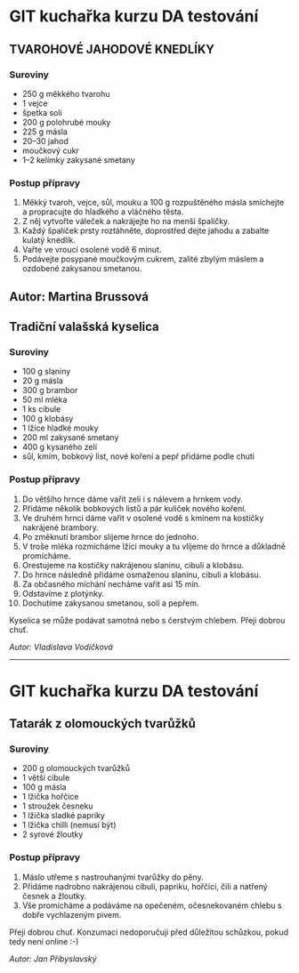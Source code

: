 # GIT kuchařka kurzu DA testování

## TVAROHOVÉ JAHODOVÉ KNEDLÍKY

### Suroviny
* 250 g	měkkého tvarohu
* 1	vejce
* špetka soli
* 200 g	polohrubé mouky
*  225 g	másla
*  20–30	jahod
*  moučkový cukr
* 1–2 kelímky zakysané smetany

### Postup přípravy
1. Měkký tvaroh, vejce, sůl, mouku a 100 g rozpuštěného másla smíchejte a propracujte do hladkého a vláčného těsta. 
2. Z něj vytvořte váleček a nakrájejte ho na menší špalíčky. 
3. Každý špalíček prsty roztáhněte, doprostřed dejte jahodu a zabalte kulatý knedlík. 
4. Vařte ve vroucí osolené vodě 6 minut. 
2. Podávejte posypané moučkovým cukrem, zalité zbylým máslem a ozdobené zakysanou smetanou.

Autor: Martina Brussová
---

## Tradiční valašská kyselica

### Suroviny
* 100 g slaniny
* 20 g másla
* 300 g brambor
* 50 ml mléka
* 1 ks cibule
* 100 g klobásy
* 1 lžíce hladké mouky
* 200 ml zakysané smetany
* 400 g kysaného zelí
* sůl, kmím, bobkový list, nové koření a pepř přidáme podle chuti

### Postup přípravy
1. Do většího hrnce dáme vařit zelí i s nálevem a hrnkem vody.
2. Přidáme několik bobkových listů a pár kuliček nového koření.
3. Ve druhém hrnci dáme vařit v osolené vodě s kmínem na kostičky nakrájené brambory.
4. Po změknutí brambor slijeme hrnce do jednoho.
5. V troše mléka rozmícháme lžíci mouky a tu vlijeme do hrnce a důkladně promícháme.
6. Orestujeme na kostičky nakrájenou slaninu, cibuli a klobásu.
7. Do hrnce následně přidáme osmaženou slaninu, cibuli a klobásu.
8. Za občasného míchání necháme vařit asi 15 min.
9. Odstavíme z plotýnky.
10. Dochutíme zakysanou smetanou, solí a pepřem.

Kyselica se může podávat samotná nebo s čerstvým chlebem.
Přeji dobrou chuť.

_Autor: Vladislava Vodičková_

---
# GIT kuchařka kurzu DA testování

## Tatarák z olomouckých tvarůžků

### Suroviny
* 200 g olomouckých tvarůžků
* 1 větší cibule
* 100 g másla
* 1 lžička hořčice
* 1 stroužek česneku
* 1 lžička sladké papriky
* 1 lžička chilli (nemusí být)
* 2 syrové žloutky

### Postup přípravy
1. Máslo utřeme s nastrouhanými tvarůžky do pěny.
2. Přidáme nadrobno nakrájenou cibuli, papriku, hořčici, čili a natřený česnek a žloutky.
3. Vše promícháme a podáváme na opečeném, očesnekovaném chlebu s dobře vychlazeným pivem.

Přeji dobrou chuť. Konzumaci nedoporučuji před důležitou schůzkou, pokud tedy není online :-)

_Autor: Jan Přibyslavský_